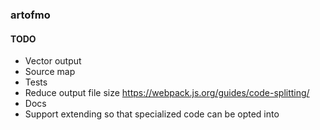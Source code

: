 ### artofmo

#### TODO
- Vector output
- Source map
- Tests
- Reduce output file size https://webpack.js.org/guides/code-splitting/
- Docs
- Support extending so that specialized code can be opted into
